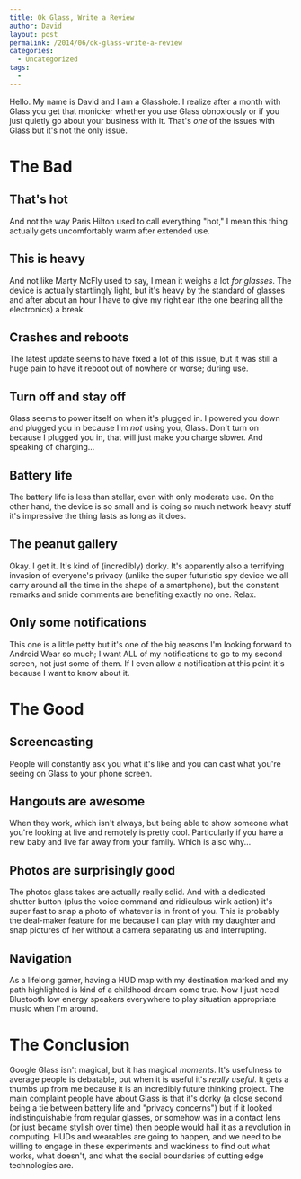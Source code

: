 ```yaml
---
title: Ok Glass, Write a Review
author: David
layout: post
permalink: /2014/06/ok-glass-write-a-review
categories:
  - Uncategorized
tags:
  -
---
```


Hello. My name is David and I am a Glasshole. I realize after a month with Glass you get that monicker whether you use Glass obnoxiously or if you just quietly go about your business with it. That's _one_ of the issues with Glass but it's not the only issue.

<!--more-->

# The Bad

## That's hot

And not the way Paris Hilton used to call everything "hot," I mean this thing actually gets uncomfortably warm after extended use.

## This is heavy

And not like Marty McFly used to say, I mean it weighs a lot _for glasses_. The device is actually startlingly light, but it's heavy by the standard of glasses and after about an hour I have to give my right ear (the one bearing all the electronics) a break.

## Crashes and reboots

The latest update seems to have fixed a lot of this issue, but it was still a huge pain to have it reboot out of nowhere or worse; during use.

## Turn off and stay off

Glass seems to power itself on when it's plugged in. I powered you down and plugged you in because I'm _not_ using you, Glass. Don't turn on because I plugged you in, that will just make you charge slower. And speaking of charging...

## Battery life

The battery life is less than stellar, even with only moderate use. On the other hand, the device is so small and is doing so much network heavy stuff it's impressive the thing lasts as long as it does.

## The peanut gallery

Okay. I get it. It's kind of (incredibly) dorky. It's apparently also a terrifying invasion of everyone's privacy (unlike the super futuristic spy device we all carry around all the time in the shape of a smartphone), but the constant remarks and snide comments are benefiting exactly no one. Relax.

## Only some notifications

This one is a little petty but it's one of the big reasons I'm looking forward to Android Wear so much; I want ALL of my notifications to go to my second screen, not just some of them. If I even allow a notification at this point it's because I want to know about it.

# The Good

## Screencasting

People will constantly ask you what it's like and you can cast what you're seeing on Glass to your phone screen.

## Hangouts are awesome

When they work, which isn't always, but being able to show someone what you're looking at live and remotely is pretty cool. Particularly if you have a new baby and live far away from your family. Which is also why...

## Photos are surprisingly good

The photos glass takes are actually really solid. And with a dedicated shutter button (plus the voice command and ridiculous wink action) it's super fast to snap a photo of whatever is in front of you. This is probably the deal-maker feature for me because I can play with my daughter and snap pictures of her without a camera separating us and interrupting.

## Navigation

As a lifelong gamer, having a HUD map with my destination marked and my path highlighted is kind of a childhood dream come true. Now I just need Bluetooth low energy speakers everywhere to play situation appropriate music when I'm around.

# The Conclusion

Google Glass isn't magical, but it has magical _moments_. It's usefulness to average people is debatable, but when it is useful it's _really useful_. It gets a thumbs up from me because it is an incredibly future thinking project. The main complaint people have about Glass is that it's dorky (a close second being a tie between battery life and "privacy concerns") but if it looked indistinguishable from regular glasses, or somehow was in a contact lens (or just became stylish over time) then people would hail it as a revolution in computing. HUDs and wearables are going to happen, and we need to be willing to engage in these experiments and wackiness to find out what works, what doesn't, and what the social boundaries of cutting edge technologies are.
